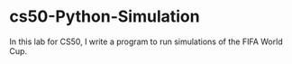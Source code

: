 # cs50-Python-Simulation
In this lab for CS50, I write a program to run simulations of the FIFA World Cup.

